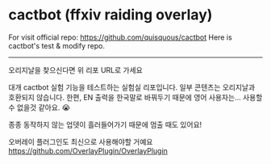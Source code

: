 # cactbot (ffxiv raiding overlay)

For visit official repo: <https://github.com/quisquous/cactbot>
Here is cactbot's test & modify repo.

---
오리지날을 찾으신다면 위 리포 URL로 가세요

대개 cactbot 실험 기능을 테스트하는 실험실 리포입니다. 일부 콘텐츠는 오리지날과 호환되지 않습니다. 한편, EN 출력을 한국말로 바꿔두기 때문에 영어 사용자는... 사용할 수 없을것 같아요. 😭

종종 동작하지 않는 업뎃이 흘러들어가기 때문에 멈출 때도 있어요!

오버레이 플러그인도 최신으로 사용해야할 거예요 <https://github.com/OverlayPlugin/OverlayPlugin>
